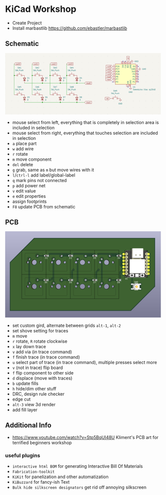 # KiCad Workshop

- Create Project
- Install marbastlib https://github.com/ebastler/marbastlib

## Schematic
![](schematic.png)

- mouse select from left, everything that is completely in selection area is included in selection
- mouse select from right, everything that touches selection are included in selection
- `a` place part
- `w` add wire
- `r` rotate
- `m` move component
- `del` delete
- `g` grab, same as `m` but move wires with it
- `l`/`ctrl-l` add label/global-label
- `q` mark pins not connected
- `p` add power net
- `v` edit value
- `e` edit properties
- assign footprints
- `F8` update PCB from schematic

## PCB
![](pcb.png)

- set custom gird, alternate between grids `alt-1`, `alt-2`
- set shove setting for traces
- `m` move
- `r` rotate, `R` rotate clockwise
- `x` lay down trace
- `v` add via (in trace command)
- `f` finish trace (in trace command)
- `u` select part of trace (in trace command), multiple presses select more
- `v` (not in trace) flip board
- `f` flip component to other side
- `d` displace (move with traces)
- `b` update fills
- `h` hide/dim other stuff
- DRC, design rule checker
- edge cut
- `alt-3` view 3d render
- add fill layer

## Additional Info

- https://www.youtube.com/watch?v=Stp5BqUI48U Kliment's PCB art for terrified beginners workshop

### useful plugins

- `interactive html BOM` for generating Interactive Bill Of Materials
- `Fabrication-toolkit`
- `KiKit` for panelization and other automatization
- `KiBuzzard` for fancy-ish Text
- `Bulk hide silkscreen designators` get rid off annoying silkscreen
